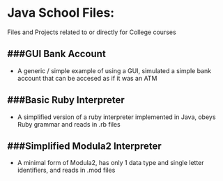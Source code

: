 Java School Files:
=================

Files and Projects related to or directly for College courses

###GUI Bank Account
----------------

+ A generic / simple example of using a GUI, simulated a simple bank account that can be accesed as if it was an ATM
 
###Basic Ruby Interpreter
----------------------

+ A simplified version of a ruby interpreter implemented in Java, obeys Ruby grammar and reads in .rb files

###Simplified Modula2 Interpreter
----------------------

+ A minimal form of Modula2, has only 1 data type and single letter identifiers, and reads in .mod files